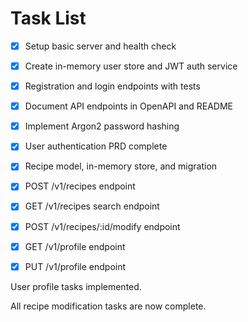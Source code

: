 # Task List

- [x] Setup basic server and health check
- [x] Create in-memory user store and JWT auth service
- [x] Registration and login endpoints with tests
- [x] Document API endpoints in OpenAPI and README
- [x] Implement Argon2 password hashing
- [x] User authentication PRD complete
- [x] Recipe model, in-memory store, and migration
- [x] POST /v1/recipes endpoint

- [x] GET /v1/recipes search endpoint

- [x] POST /v1/recipes/:id/modify endpoint

- [x] GET /v1/profile endpoint
- [x] PUT /v1/profile endpoint

User profile tasks implemented.

All recipe modification tasks are now complete.
